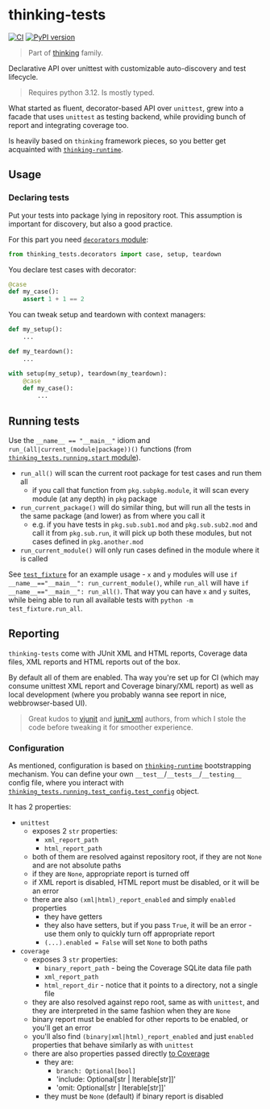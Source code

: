 # thinking-tests

[![CI](https://github.com/FilipMalczak/thinking-tests/actions/workflows/ci.yml/badge.svg)](https://github.com/FilipMalczak/thinking-tests/actions/workflows/ci.yml)
[![PyPI version](https://badge.fury.io/py/thinking-tests.svg)](https://badge.fury.io/py/thinking-tests)

> Part of [thinking](https://github.com/search?q=owner%3AFilipMalczak+thinking&type=repositories) family.

Declarative API over unittest with customizable auto-discovery and test lifecycle.

> Requires python 3.12. Is mostly typed.

What started as fluent, decorator-based API over `unittest`, grew into a facade that uses `unittest` as testing
backend, while providing bunch of report and integrating coverage too.

Is heavily based on `thinking` framework pieces, so you better get acquainted with [`thinking-runtime`](https://github.com/FilipMalczak/thinking-runtime).

## Usage

### Declaring tests

Put your tests into package lying in repository root. This assumption is important for discovery, but also a good practice.

For this part you need [`decorators` module](./thinking_tests/decorators.py):

```python
from thinking_tests.decorators import case, setup, teardown
```

You declare test cases with decorator:

```python
@case
def my_case():
    assert 1 + 1 == 2 
```

You can tweak setup and teardown with context managers:

```python
def my_setup():
    ...

def my_teardown():
    ...

with setup(my_setup), teardown(my_teardown):
    @case
    def my_case():
        ...
```

## Running tests

Use the `__name__ == "__main__"` idiom and `run_(all|current_(module|package))()` functions (from 
[`thinking_tests.running.start` module](./thinking_tests/running/start.py)).

 - `run_all()` will scan the current root package for test cases and run them all
   - if you call that function from `pkg.subpkg.module`, it will scan every module (at any depth) in `pkg` package
 - `run_current_package()` will do similar thing, but will run all the tests in the same package (and lower) as from
  where you call it
   - e.g. if you have tests in `pkg.sub.sub1.mod` and `pkg.sub.sub2.mod` and call it from `pkg.sub.run`, it will pick up
     both these modules, but not cases defined in `pkg.another.mod`
 - `run_current_module()` will only run cases defined in the module where it is called

See [`test_fixture`](./test_fixture) for an example usage - `x` and `y` modules will use `if __name__=="__main__": run_current_module()`,
while `run_all` will have `if __name__=="__main__": run_all()`. That way you can have `x` and `y` suites, while being
able to run all available tests with `python -m test_fixture.run_all`.

## Reporting

`thinking-tests` come with JUnit XML and HTML reports, Coverage data files, XML reports and HTML reports out of the box.

By default all of them are enabled. Tha way you're set up for CI (which may consume unittest XML report and Coverage 
binary/XML report) as well as local development (where you probably wanna see report in nice, webbrowser-based UI).

> Great kudos to [vjunit](https://github.com/ahsayde/vjunit) and [junit_xml](https://github.com/kyrus/python-junit-xml)
> authors, from which I stole the code before tweaking it for smoother experience.

### Configuration

As mentioned, configuration is based on [`thinking-runtime`](https://github.com/FilipMalczak/thinking-runtime) bootstrapping
mechanism. You can define your own `__test__`/`__tests__`/`__testing__` config file, where you interact with
[`thinking_tests.running.test_config.test_config`](./thinking_tests/running/test_config.py) object.

It has 2 properties:

 - `unittest`
   - exposes 2 `str` properties:
     - `xml_report_path`
     - `html_report_path`
   - both of them are resolved against repository root, if they are not `None` and are not absolute paths
   - if they are `None`, appropriate report is turned off
   - if XML report is disabled, HTML report must be disabled, or it will be an error
   - there are also `(xml|html)_report_enabled` and simply `enabled` properties
     - they have getters
     - they also have setters, but if you pass `True`, it will be an error - use them only to quickly turn off appropriate
        report
     - `(...).enabled = False` will set `None` to both paths
 - `coverage`
   - exposes 3 `str` properties:
     - `binary_report_path` - being the Coverage SQLite data file path
     - `xml_report_path`
     - `html_report_dir` - notice that it points to a directory, not a single file
   - they are also resolved against repo root, same as with `unittest`, and they are interpreted in the same fashion 
     when they are `None`
   - binary report must be enabled for other reports to be enabled, or you'll get an error
   - you'll also find `(binary|xml|html)_report_enabled` and just `enabled` properties that behave similarly as with `unittest`
   - there are also properties passed directly [to Coverage](https://coverage.readthedocs.io/en/7.6.1/api_coverage.html#coverage.Coverage)
     - they are:
       - `branch: Optional[bool]`
       - 'include: Optional[str | Iterable[str]]'
       - 'omit: Optional[str | Iterable[str]]'
     - they must be `None` (default) if binary report is disabled